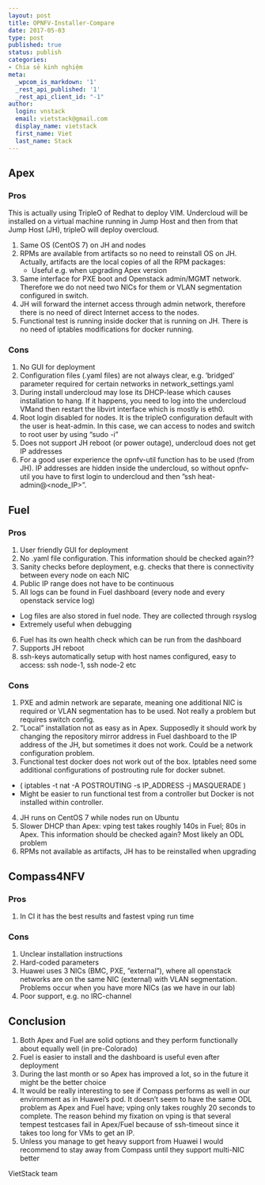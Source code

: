 ```yaml
---
layout: post
title: OPNFV-Installer-Compare
date: 2017-05-03
type: post
published: true
status: publish
categories:
- Chia sẻ kinh nghiệm
meta:
  _wpcom_is_markdown: '1'
  _rest_api_published: '1'
  _rest_api_client_id: "-1"
author:
  login: vnstack
  email: vietstack@gmail.com
  display_name: vietstack
  first_name: Viet
  last_name: Stack
---
```


## Apex
### Pros
This is actually using TripleO of Redhat to deploy VIM. Undercloud will be installed on a virtual machine running in Jump Host and then from that Jump Host (JH), tripleO will deploy overcloud.

1. Same OS (CentOS 7) on JH and nodes
2. RPMs are available from artifacts so no need to reinstall OS on JH. Actually, artifacts are the local copies of all the RPM packages:
    * Useful e.g. when upgrading Apex version
3. Same interface for PXE boot and Openstack admin/MGMT network. Therefore we do not need two NICs for them or VLAN segmentation configured in switch.
4. JH will forward the internet access through admin network, therefore there is no need of direct Internet access to the nodes.
5. Functional test is running inside docker that is running on JH. There is no need of iptables modifications for docker running.

### Cons
1. No GUI for deployment
2. Configuration files (.yaml files) are not always clear, e.g. ’bridged’ parameter required for certain networks in network_settings.yaml
3. During install undercloud may lose its DHCP-lease which causes installation to hang. If it happens, you need to log into the undercloud VMand then restart the libvirt interface which is mostly is eth0.
4. Root login disabled for nodes. It is the tripleO configuration default with the user is heat-admin. In this case, we can access to nodes and switch to root user by using “sudo -i”
5. Does not support JH reboot (or power outage), undercloud does not get IP addresses
6. For a good user experience the opnfv-util function has to be used (from JH). IP addresses are hidden inside the undercloud, so without opnfv-util you have to first login to undercloud and then ”ssh heat-admin@<node_IP>”.

## Fuel
### Pros
1. User friendly GUI for deployment
2. No .yaml file configuration. This information should be checked again??
3. Sanity checks before deployment, e.g. checks that there is connectivity between every node on each NIC
4. Public IP range does not have to be continuous
5. All logs can be found in Fuel dashboard (every node and every openstack service log)
  * Log files are also stored in fuel node. They are collected through rsyslog 
  * Extremely useful when debugging
6. Fuel has its own health check which can be run from the dashboard
7. Supports JH reboot
8. ssh-keys automatically setup with host names configured, easy to access: ssh node-1, ssh node-2 etc

### Cons
1. PXE and admin network are separate, meaning one additional NIC is required or VLAN segmentation has to be used. Not really a problem but requires switch config.
2. ”Local” installation not as easy as in Apex. Supposedly it should work by changing the repository mirror address in Fuel dashboard to the IP address of the JH, but sometimes it does not work. Could be a network configuration problem.
3. Functional test docker does not work out of the box. Iptables need some additional configurations of postrouting rule for docker subnet.
  * ( iptables -t nat -A POSTROUTING -s IP_ADDRESS -j MASQUERADE )
  * Might be easier to run functional test from a controller but Docker is not installed within controller.
4. JH runs on CentOS 7 while nodes run on Ubuntu
5. Slower DHCP than Apex: vping test takes roughly 140s in Fuel; 80s in Apex. This information should be checked again?
  Most likely an ODL problem
5. RPMs not available as artifacts, JH has to be reinstalled when upgrading


## Compass4NFV
### Pros
1. In CI it has the best results and fastest vping run time

### Cons
1. Unclear installation instructions
2. Hard-coded parameters
3. Huawei uses 3 NICs (BMC, PXE, ”external”), where all openstack networks are on the same NIC (external) with VLAN segmentation. Problems occur when you have more NICs (as we have in our lab)
4. Poor support, e.g. no IRC-channel


## Conclusion
1. Both Apex and Fuel are solid options and they perform functionally about equally well (in pre-Colorado)
2. Fuel is easier to install and the dashboard is useful even after deployment
3. During the last month or so Apex has improved a lot, so in the future it might be the better choice
4. It would be really interesting to see if Compass performs as well in our environment as in Huawei’s pod. It doesn’t seem to have the same ODL problem as Apex and Fuel have; vping only takes roughly 20 seconds to complete. The reason behind my fixation on vping is that several tempest testcases fail in Apex/Fuel because of ssh-timeout since it takes too long for VMs to get an IP.
5. Unless you manage to get heavy support from Huawei I would recommend to stay away from Compass until they support multi-NIC better



VietStack team
